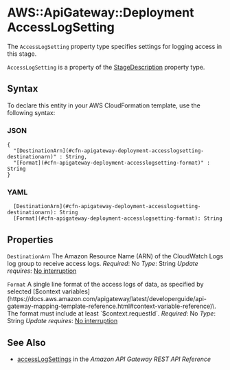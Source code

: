 # AWS::ApiGateway::Deployment AccessLogSetting<a name="aws-properties-apigateway-deployment-accesslogsetting"></a>

The `AccessLogSetting` property type specifies settings for logging access in this stage\.

 `AccessLogSetting` is a property of the [StageDescription](https://docs.aws.amazon.com/AWSCloudFormation/latest/UserGuide/aws-properties-apigateway-deployment-stagedescription.html) property type\.

## Syntax<a name="aws-properties-apigateway-deployment-accesslogsetting-syntax"></a>

To declare this entity in your AWS CloudFormation template, use the following syntax:

### JSON<a name="aws-properties-apigateway-deployment-accesslogsetting-syntax.json"></a>

```
{
  "[DestinationArn](#cfn-apigateway-deployment-accesslogsetting-destinationarn)" : String,
  "[Format](#cfn-apigateway-deployment-accesslogsetting-format)" : String
}
```

### YAML<a name="aws-properties-apigateway-deployment-accesslogsetting-syntax.yaml"></a>

```
  [DestinationArn](#cfn-apigateway-deployment-accesslogsetting-destinationarn): String
  [Format](#cfn-apigateway-deployment-accesslogsetting-format): String
```

## Properties<a name="aws-properties-apigateway-deployment-accesslogsetting-properties"></a>

`DestinationArn`  <a name="cfn-apigateway-deployment-accesslogsetting-destinationarn"></a>
The Amazon Resource Name \(ARN\) of the CloudWatch Logs log group to receive access logs\.
*Required*: No
*Type*: String
*Update requires*: [No interruption](https://docs.aws.amazon.com/AWSCloudFormation/latest/UserGuide/using-cfn-updating-stacks-update-behaviors.html#update-no-interrupt)

`Format`  <a name="cfn-apigateway-deployment-accesslogsetting-format"></a>
A single line format of the access logs of data, as specified by selected [$context variables](https://docs.aws.amazon.com/apigateway/latest/developerguide/api-gateway-mapping-template-reference.html#context-variable-reference)\. The format must include at least `$context.requestId`\.
*Required*: No
*Type*: String
*Update requires*: [No interruption](https://docs.aws.amazon.com/AWSCloudFormation/latest/UserGuide/using-cfn-updating-stacks-update-behaviors.html#update-no-interrupt)

## See Also<a name="aws-properties-apigateway-deployment-accesslogsetting--seealso"></a>
+ [accessLogSettings](https://docs.aws.amazon.com/api-reference/resource/stage/#accessLogSettings) in the *Amazon API Gateway REST API Reference*

